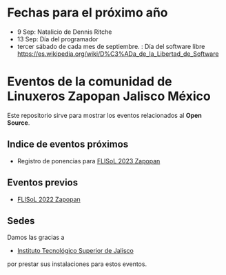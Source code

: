 # Fechas para el próximo año

* 9 Sep: Natalicio de Dennis Ritche
* 13 Sep: Día del programador
* tercer sábado de cada mes de septiembre. : Día del software libre
  https://es.wikipedia.org/wiki/D%C3%ADa_de_la_Libertad_de_Software

# Eventos de la comunidad de Linuxeros Zapopan Jalisco México

Este repositorio sirve para mostrar los eventos relacionados al
**Open Source**.


## Indice de eventos próximos

* Registro de ponencias para [FLISoL 2023 Zapopan](/zapopan/FLISoL2023/README.md)

## Eventos previos

* [FLISoL 2022 Zapopan](/zapopan/FLISoL2022/README.md)

## Sedes

Damos las gracias a

* [Instituto Tecnológico Superior de Jalisco](https://www.tecmm.edu.mx/)

por prestar sus instalaciones para estos eventos.

<!-- modeline
 vi: ts=8 sw=4 sts=4 et spl=es spell
-->
